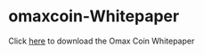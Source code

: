 # omaxcoin-Whitepaper

Click [here](https://omaxcoin.com/Whitepaper/OMAX_Whitepaper.pdf) to download the Omax Coin Whitepaper
